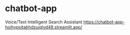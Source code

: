 # chatbot-app
Voice/Text Intelligent Search Assistant
https://chatbot-app-hoihypxitabhdzujqlvd48.streamlit.app/
